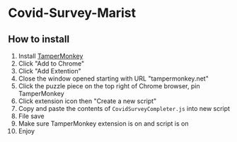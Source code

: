 # Covid-Survey-Marist

## How to install

1. Install [TamperMonkey](https://chrome.google.com/webstore/detail/tampermonkey/dhdgffkkebhmkfjojejmpbldmpobfkfo?hl=en)
2. Click "Add to Chrome"
3. Click "Add Extention"
4. Close the window opened starting with URL "tampermonkey.net"
5. Click the puzzle piece on the top right of Chrome browser, pin TamperMonkey
6. Click extension icon then "Create a new script"
7. Copy and paste the contents of `CovidSurveyCompleter.js` into new script
8. File save
9. Make sure TamperMonkey extension is on and script is on
10. Enjoy
